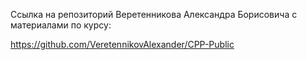 Ссылка на репозиторий Веретенникова Александра Борисовича с материалами по курсу:

https://github.com/VeretennikovAlexander/CPP-Public
